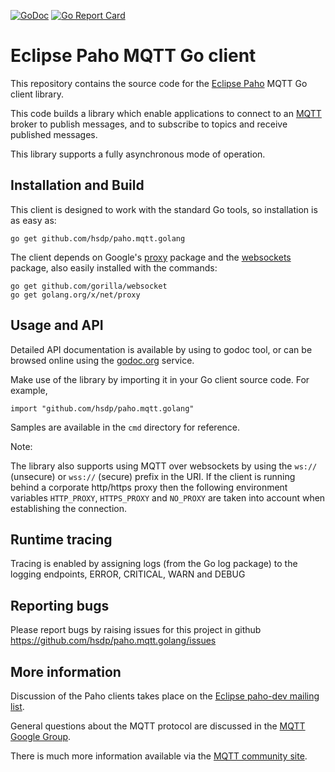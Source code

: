 [![GoDoc](https://godoc.org/github.com/hsdp/paho.mqtt.golang?status.svg)](https://godoc.org/github.com/hsdp/paho.mqtt.golang) [![Go Report Card](https://goreportcard.com/badge/github.com/hsdp/paho.mqtt.golang)](https://goreportcard.com/report/github.com/hsdp/paho.mqtt.golang)

# Eclipse Paho MQTT Go client

This repository contains the source code for the [Eclipse Paho](http://eclipse.org/paho) MQTT Go client library.

This code builds a library which enable applications to connect to an [MQTT](http://mqtt.org) broker to publish messages, and to subscribe to topics and receive published messages.

This library supports a fully asynchronous mode of operation.

## Installation and Build

This client is designed to work with the standard Go tools, so installation is as easy as:

```
go get github.com/hsdp/paho.mqtt.golang
```

The client depends on Google's [proxy](https://godoc.org/golang.org/x/net/proxy) package and the [websockets](https://godoc.org/github.com/gorilla/websocket) package, also easily installed with the commands:

```
go get github.com/gorilla/websocket
go get golang.org/x/net/proxy
```

## Usage and API

Detailed API documentation is available by using to godoc tool, or can be browsed online using the [godoc.org](http://godoc.org/github.com/hsdp/paho.mqtt.golang) service.

Make use of the library by importing it in your Go client source code. For example,

```
import "github.com/hsdp/paho.mqtt.golang"
```

Samples are available in the `cmd` directory for reference.

Note:

The library also supports using MQTT over websockets by using the `ws://` (unsecure) or `wss://` (secure) prefix in the URI. If the client is running behind a corporate http/https proxy then the following environment variables `HTTP_PROXY`, `HTTPS_PROXY` and `NO_PROXY` are taken into account when establishing the connection.

## Runtime tracing

Tracing is enabled by assigning logs (from the Go log package) to the logging endpoints, ERROR, CRITICAL, WARN and DEBUG

## Reporting bugs

Please report bugs by raising issues for this project in github https://github.com/hsdp/paho.mqtt.golang/issues

## More information

Discussion of the Paho clients takes place on the [Eclipse paho-dev mailing list](https://dev.eclipse.org/mailman/listinfo/paho-dev).

General questions about the MQTT protocol are discussed in the [MQTT Google Group](https://groups.google.com/forum/?hl=en-US&fromgroups#!forum/mqtt).

There is much more information available via the [MQTT community site](http://mqtt.org).

